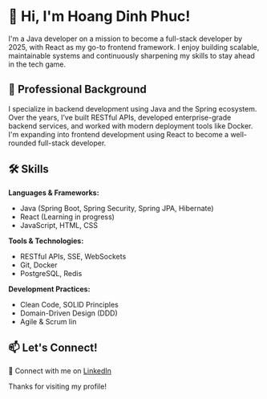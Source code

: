 # 👋 Hi, I'm Hoang Dinh Phuc!

I'm a Java developer on a mission to become a full-stack developer by 2025, with React as my go-to frontend framework. I enjoy building scalable, maintainable systems and continuously sharpening my skills to stay ahead in the tech game.

## 💼 Professional Background

I specialize in backend development using Java and the Spring ecosystem. Over the years, I’ve built RESTful APIs, developed enterprise-grade backend services, and worked with modern deployment tools like Docker. I'm expanding into frontend development using React to become a well-rounded full-stack developer.

## 🛠️ Skills
**Languages & Frameworks:**  
- Java (Spring Boot, Spring Security, Spring JPA, Hibernate)  
- React (Learning in progress)  
- JavaScript, HTML, CSS  

**Tools & Technologies:**  
- RESTful APIs, SSE, WebSockets  
- Git, Docker  
- PostgreSQL, Redis  

**Development Practices:**  
- Clean Code, SOLID Principles  
- Domain-Driven Design (DDD)  
- Agile & Scrum
lin
## 📫 Let's Connect!

📎 Connect with me on [LinkedIn](https://www.linkedin.com/in/phuc-hoang-dinh/)

Thanks for visiting my profile!
